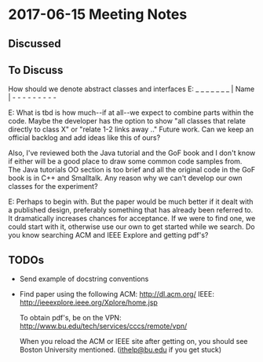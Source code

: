 # 2017-06-15 Meeting Notes

## Discussed

## To Discuss

How should we denote abstract classes and interfaces
E:       _ _ _ _ _ _ _
        |      Name     |
          - - - - - - - - - 

E: What is tbd is how much--if at all--we expect to combine parts within the code. Maybe the developer has the option to show "all classes that relate directly to class X" or "relate 1-2 links away .." Future work. Can we keep an official backlog and add ideas like this of ours?

Also, I've reviewed both the Java tutorial and the GoF book and I don't know if either will be a good place to draw some common code samples from. The Java tutorials OO section is too brief and all the original code in the GoF book is in C++ and Smalltalk.  Any reason why we can't develop our own classes for the experiment? 

E: Perhaps to begin with. But the paper would be much better if it dealt with a published design, preferably something that has already been referred to. It dramatically increases chances for acceptance. If we were to find one, we could start with it, otherwise use our own to get started while we search. Do you know searching ACM and IEEE Explore and getting pdf's?

## TODOs
* Send example of docstring conventions
* Find paper using the following
  ACM: http://dl.acm.org/
  IEEE: http://ieeexplore.ieee.org/Xplore/home.jsp

  To obtain pdf's, be on the VPN: http://www.bu.edu/tech/services/cccs/remote/vpn/

  When you reload the ACM or IEEE site after getting on, you should see Boston University mentioned. (ithelp@bu.edu if you get stuck)
